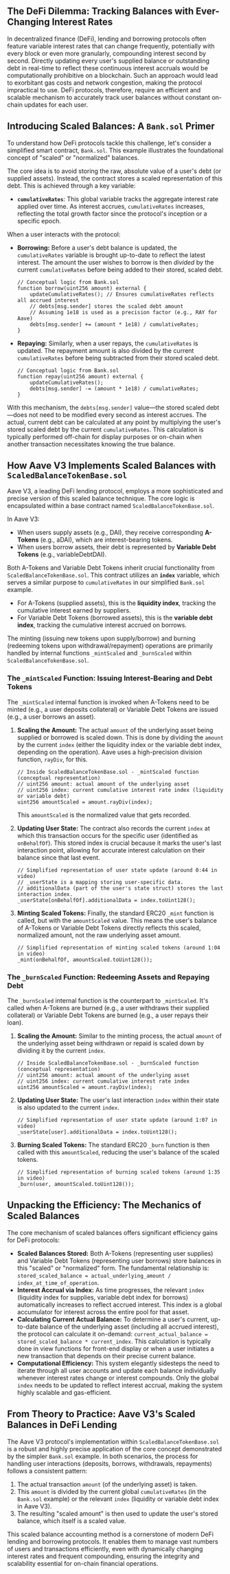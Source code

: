 ## The DeFi Dilemma: Tracking Balances with Ever-Changing Interest Rates

In decentralized finance (DeFi), lending and borrowing protocols often feature variable interest rates that can change frequently, potentially with every block or even more granularly, compounding interest second by second. Directly updating every user's supplied balance or outstanding debt in real-time to reflect these continuous interest accruals would be computationally prohibitive on a blockchain. Such an approach would lead to exorbitant gas costs and network congestion, making the protocol impractical to use. DeFi protocols, therefore, require an efficient and scalable mechanism to accurately track user balances without constant on-chain updates for each user.

## Introducing Scaled Balances: A `Bank.sol` Primer

To understand how DeFi protocols tackle this challenge, let's consider a simplified smart contract, `Bank.sol`. This example illustrates the foundational concept of "scaled" or "normalized" balances.

The core idea is to avoid storing the raw, absolute value of a user's debt (or supplied assets). Instead, the contract stores a scaled representation of this debt. This is achieved through a key variable:

*   **`cumulativeRates`**: This global variable tracks the aggregate interest rate applied over time. As interest accrues, `cumulativeRates` increases, reflecting the total growth factor since the protocol's inception or a specific epoch.

When a user interacts with the protocol:

*   **Borrowing:** Before a user's debt balance is updated, the `cumulativeRates` variable is brought up-to-date to reflect the latest interest. The amount the user wishes to borrow is then *divided* by the current `cumulativeRates` before being added to their stored, scaled debt.

    ```solidity
    // Conceptual logic from Bank.sol
    function borrow(uint256 amount) external {
        updateCumulativeRates(); // Ensures cumulativeRates reflects all accrued interest
        // debts[msg.sender] stores the scaled debt amount
        // Assuming 1e18 is used as a precision factor (e.g., RAY for Aave)
        debts[msg.sender] += (amount * 1e18) / cumulativeRates;
    }
    ```

*   **Repaying:** Similarly, when a user repays, the `cumulativeRates` is updated. The repayment amount is also divided by the current `cumulativeRates` before being subtracted from their stored scaled debt.

    ```solidity
    // Conceptual logic from Bank.sol
    function repay(uint256 amount) external {
        updateCumulativeRates();
        debts[msg.sender] -= (amount * 1e18) / cumulativeRates;
    }
    ```

With this mechanism, the `debts[msg.sender]` value—the stored scaled debt—does not need to be modified every second as interest accrues. The actual, current debt can be calculated at any point by multiplying the user's stored scaled debt by the current `cumulativeRates`. This calculation is typically performed off-chain for display purposes or on-chain when another transaction necessitates knowing the true balance.

## How Aave V3 Implements Scaled Balances with `ScaledBalanceTokenBase.sol`

Aave V3, a leading DeFi lending protocol, employs a more sophisticated and precise version of this scaled balance technique. The core logic is encapsulated within a base contract named `ScaledBalanceTokenBase.sol`.

In Aave V3:
*   When users supply assets (e.g., DAI), they receive corresponding **A-Tokens** (e.g., aDAI), which are interest-bearing tokens.
*   When users borrow assets, their debt is represented by **Variable Debt Tokens** (e.g., variableDebtDAI).

Both A-Tokens and Variable Debt Tokens inherit crucial functionality from `ScaledBalanceTokenBase.sol`. This contract utilizes an **`index`** variable, which serves a similar purpose to `cumulativeRates` in our simplified `Bank.sol` example.
*   For A-Tokens (supplied assets), this is the **liquidity index**, tracking the cumulative interest earned by suppliers.
*   For Variable Debt Tokens (borrowed assets), this is the **variable debt index**, tracking the cumulative interest accrued on borrows.

The minting (issuing new tokens upon supply/borrow) and burning (redeeming tokens upon withdrawal/repayment) operations are primarily handled by internal functions `_mintScaled` and `_burnScaled` within `ScaledBalanceTokenBase.sol`.

### The `_mintScaled` Function: Issuing Interest-Bearing and Debt Tokens

The `_mintScaled` internal function is invoked when A-Tokens need to be minted (e.g., a user deposits collateral) or Variable Debt Tokens are issued (e.g., a user borrows an asset).

1.  **Scaling the Amount:** The actual `amount` of the underlying asset being supplied or borrowed is scaled down. This is done by dividing the `amount` by the current `index` (either the liquidity index or the variable debt index, depending on the operation). Aave uses a high-precision division function, `rayDiv`, for this.

    ```solidity
    // Inside ScaledBalanceTokenBase.sol - _mintScaled function (conceptual representation)
    // uint256 amount: actual amount of the underlying asset
    // uint256 index: current cumulative interest rate index (liquidity or variable debt)
    uint256 amountScaled = amount.rayDiv(index);
    ```
    This `amountScaled` is the normalized value that gets recorded.

2.  **Updating User State:** The contract also records the current `index` at which this transaction occurs for the specific user (identified as `onBehalfOf`). This stored index is crucial because it marks the user's last interaction point, allowing for accurate interest calculation on their balance since that last event.

    ```solidity
    // Simplified representation of user state update (around 0:44 in video)
    // _userState is a mapping storing user-specific data.
    // additionalData (part of the user's state struct) stores the last interaction index.
    _userState[onBehalfOf].additionalData = index.toUint128();
    ```

3.  **Minting Scaled Tokens:** Finally, the standard ERC20 `_mint` function is called, but with the `amountScaled` value. This means the user's balance of A-Tokens or Variable Debt Tokens directly reflects this scaled, normalized amount, not the raw underlying asset amount.

    ```solidity
    // Simplified representation of minting scaled tokens (around 1:04 in video)
    _mint(onBehalfOf, amountScaled.toUint128());
    ```

### The `_burnScaled` Function: Redeeming Assets and Repaying Debt

The `_burnScaled` internal function is the counterpart to `_mintScaled`. It's called when A-Tokens are burned (e.g., a user withdraws their supplied collateral) or Variable Debt Tokens are burned (e.g., a user repays their loan).

1.  **Scaling the Amount:** Similar to the minting process, the actual `amount` of the underlying asset being withdrawn or repaid is scaled down by dividing it by the current `index`.

    ```solidity
    // Inside ScaledBalanceTokenBase.sol - _burnScaled function (conceptual representation)
    // uint256 amount: actual amount of the underlying asset
    // uint256 index: current cumulative interest rate index
    uint256 amountScaled = amount.rayDiv(index);
    ```

2.  **Updating User State:** The user's last interaction `index` within their state is also updated to the current `index`.

    ```solidity
    // Simplified representation of user state update (around 1:07 in video)
    _userState[user].additionalData = index.toUint128();
    ```

3.  **Burning Scaled Tokens:** The standard ERC20 `_burn` function is then called with this `amountScaled`, reducing the user's balance of the scaled tokens.

    ```solidity
    // Simplified representation of burning scaled tokens (around 1:35 in video)
    _burn(user, amountScaled.toUint128());
    ```

## Unpacking the Efficiency: The Mechanics of Scaled Balances

The core mechanism of scaled balances offers significant efficiency gains for DeFi protocols:

*   **Scaled Balances Stored:** Both A-Tokens (representing user supplies) and Variable Debt Tokens (representing user borrows) store balances in this "scaled" or "normalized" form. The fundamental relationship is: `stored_scaled_balance = actual_underlying_amount / index_at_time_of_operation`.
*   **Interest Accrual via Index:** As time progresses, the relevant `index` (liquidity index for supplies, variable debt index for borrows) automatically increases to reflect accrued interest. This index is a global accumulator for interest across the entire pool for that asset.
*   **Calculating Current Actual Balance:** To determine a user's current, up-to-date balance of the underlying asset (including all accrued interest), the protocol can calculate it on-demand: `current_actual_balance = stored_scaled_balance * current_index`. This calculation is typically done in view functions for front-end display or when a user initiates a new transaction that depends on their precise current balance.
*   **Computational Efficiency:** This system elegantly sidesteps the need to iterate through all user accounts and update each balance individually whenever interest rates change or interest compounds. Only the global `index` needs to be updated to reflect interest accrual, making the system highly scalable and gas-efficient.

## From Theory to Practice: Aave V3's Scaled Balances in DeFi Lending

The Aave V3 protocol's implementation within `ScaledBalanceTokenBase.sol` is a robust and highly precise application of the core concept demonstrated by the simpler `Bank.sol` example. In both scenarios, the process for handling user interactions (deposits, borrows, withdrawals, repayments) follows a consistent pattern:

1.  The actual transaction `amount` (of the underlying asset) is taken.
2.  This `amount` is divided by the current global `cumulativeRates` (in the `Bank.sol` example) or the relevant `index` (liquidity or variable debt index in Aave V3).
3.  The resulting "scaled amount" is then used to update the user's stored balance, which itself is a scaled value.

This scaled balance accounting method is a cornerstone of modern DeFi lending and borrowing protocols. It enables them to manage vast numbers of users and transactions efficiently, even with dynamically changing interest rates and frequent compounding, ensuring the integrity and scalability essential for on-chain financial operations.